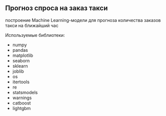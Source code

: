 
## Прогноз спроса на заказ такси

построение Machine Learning-модели для прогноза количества заказов такси на ближайший час

Используемые библиотеки:

-   numpy
-   pandas
-   matplotlib
-   seaborn
-   sklearn
-   joblib
-   os
-   itertools
-   re
-   statsmodels
-   warnings
-   catboost
-   lightgbm

